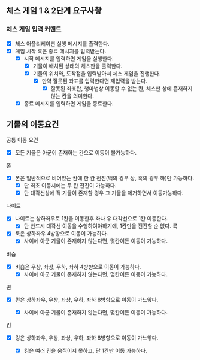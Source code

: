 
## 체스 게임 1 & 2단계 요구사항


### 체스 게임 입력 커맨드

- [x] 체스 어플리케이션 실행 메시지를 출력한다.
- [x] 게임 시작 혹은 종료 메시지를 입력받는다.
    - [x] 시작 메시지를 입력하면 게임을 실행한다.
        - [x] 기물이 배치된 상태의 체스판을 출력한다.
        - [x] 기물의 위치와, 도착점을 입력받아서 체스 게임을 진행한다.
            - [x] 만약 잘못된 좌표를 입력한다면 재입력을 받는다.
                - [x] 잘못된 좌표란, 행마법상 이동할 수 없는 칸, 체스판 상에 존재하지 않는 칸을 의미한다.
    - [x] 종료 메시지를 입력하면 게임을 종료한다.

## 기물의 이동요건 


공통 이동 요건

- [x] 모든 기물은 아군이 존재하는 칸으로 이동이 불가능하다.

폰

- [x] 폰은 일반적으로 비어있는 칸에 한 칸 전진(백의 경우 상, 흑의 경우 하)만 가능하다.
    - [x] 단 최초 이동시에는 두 칸 전진이 가능하다.
    - [x] 단 대각선상에 적 기물이 존재할 경우 그 기물을 제거하면서 이동가능하다.

나이트

- [x] 나이트는 상하좌우로 1칸을 이동한후 좌나 우 대각선으로 1칸 이동한다.
    -[x] 단 반드시 대각선 이동을 수행하여야하기에, 1칸만을 전진할 순 없다.
룩 

- [x] 룩은 상하좌우 4방향으로 이동이 가능하다.
    - [x] 사이에 아군 기물이 존재하지 않는다면, 몇칸이든 이동이 가능하다.

비숍

- [x] 비숍은 우상, 좌상, 우하, 좌하 4방향으로 이동이 가능하다.
    - [x] 사이에 아군 기물이 존재하지 않는다면, 몇칸이든 이동이 가능하다.

퀸

- [x] 퀸은 상하좌우, 우상, 좌상, 우하, 좌하 8방향으로 이동이 가느앟다.
    - [x] 사이에 아군 기물이 존재하지 않는다면, 몇칸이든 이동이 가능하다.


킹

- [x] 킹은 상하좌우, 우상, 좌상, 우하, 좌하 8방향으로 이동이 가느앟다.
    - [x] 킹은 여러 칸을 움직이지 못하고, 단 1칸만 이동 가능하다.


